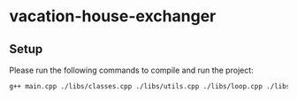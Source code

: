 # vacation-house-exchanger

## Setup

Please run the following commands to compile and run the project:

```bash
g++ main.cpp ./libs/classes.cpp ./libs/utils.cpp ./libs/loop.cpp ./libs/colors.cpp -o program.exe ; .\program.exe
```
